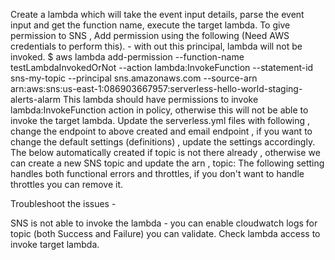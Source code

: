 Create a lambda which will take the event input details, parse the event input and get the function name, execute the target lambda.
To give permission to SNS , Add permission using the following (Need AWS credentials to perform this). - with out this principal, lambda will not be invoked.
$ aws lambda add-permission --function-name testLambdaInvokedOrNot --action lambda:InvokeFunction --statement-id sns-my-topic --principal sns.amazonaws.com --source-arn arn:aws:sns:us-east-1:086903667957:serverless-hello-world-staging-alerts-alarm
 This lambda should have permissions to invoke lambda:InvokeFunction action in policy, otherwise this will not be able to invoke the target lambda.
Update the serverless.yml files with following , change the endpoint to above created and email endpoint , if you want to change the default settings (definitions) , update the settings accordingly.
The below automatically created if topic is not there already , otherwise we can create a new SNS topic and update the arn , topic:
The following setting handles both functional errors and throttles, if you don't want to handle throttles you can remove it.


Troubleshoot the issues -

SNS is not able to invoke the lambda - you can enable cloudwatch logs for topic (both Success and Failure) you can validate.
Check lambda access to invoke target lambda.
